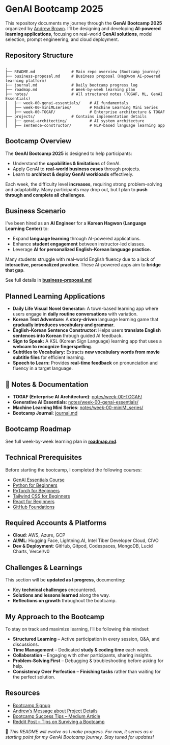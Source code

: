 # GenAI Bootcamp 2025  

This repository documents my journey through the **GenAI Bootcamp 2025** organized by [Andrew Brown](https://www.exampro.co/). I’ll be designing and developing **AI-powered learning applications**, focusing on real-world **GenAI solutions**, model selection, prompt engineering, and cloud deployment.  

## Repository Structure

```
.
├── README.md                # Main repo overview (Bootcamp journey)
├── business-proposal.md     # Business proposal (HagXwon AI-powered learning platform)
├── journal.md               # Daily bootcamp progress log
├── roadmap.md               # Week-by-week learning plan
├── notes/                   # All structured notes (TOGAF, ML, GenAI Essentials)
│   ├── week-00-genai-essentials/    # AI fundamentals
│   ├── week-00-miniMLseries/        # Machine Learning Mini Series
│   ├── week-00-TOGAF/               # Enterprise architecture & TOGAF
├── projects/                # Contains implementation details
│   ├── genai-architecting/          # AI system architecture
│   ├── sentence-constructor/        # NLP-based language learning app
```

## **Bootcamp Overview**  

The **GenAI Bootcamp 2025** is designed to help participants:  

- Understand the **capabilities & limitations** of GenAI.  
- Apply GenAI to **real-world business cases** through projects.  
- Learn to **architect & deploy GenAI workloads** effectively.  

Each week, the difficulty level **increases**, requiring strong problem-solving and adaptability. Many participants may drop out, but I plan to **push through and complete all challenges**.  

## **Business Scenario**  

I've been hired as an **AI Engineer** for a **Korean Hagwon (Language Learning Center)** to:

- Expand **language learning** through AI-powered applications.
- Enhance **student engagement** between instructor-led classes.
- Leverage **AI for personalized English-Korean language practice.**

Many students struggle with real-world English fluency due to a lack of **interactive, personalized practice**. These AI-powered apps aim to **bridge that gap**.

See full details in **[business-proposal.md](./business-proposal.md)**

## **Planned Learning Applications**

- **Daily Life Visual Novel Generator:** A town-based learning app where users engage in **daily routine conversations** with variation.
- **Korean Text Adventure:** A **story-driven** language learning game that **gradually introduces vocabulary and grammar**.
- **English-Korean Sentence Constructor:** Helps users **translate English sentences into Korean** through guided AI feedback.
- **Sign to Speak:** A KSL (Korean Sign Language) learning app that uses a **webcam to recognize fingerspelling**.
- **Subtitles to Vocabulary:** Extracts **new vocabulary words from movie subtitle files** for efficient learning.
- **Speech to Learn:** Provides **real-time feedback** on pronunciation and fluency in a target language.

## 📝 Notes & Documentation

- **TOGAF (Enterprise AI Architecture)**: [notes/week-00-TOGAF/](./notes/week-00-TOGAF/)
- **Generative AI Essentials**: [notes/week-00-genai-essentials/](./notes/week-00-genai-essentials/)
- **Machine Learning Mini Series**: [notes/week-00-miniMLseries/](./notes/week-00-miniMLseries/)
- **Bootcamp Journal**: [journal.md](./journal.md)

## Bootcamp Roadmap

See full week-by-week learning plan in **[roadmap.md](./roadmap.md)**.

## **Technical Prerequisites**  

Before starting the bootcamp, I completed the following courses:  

- [GenAI Essentials Course](https://youtu.be/nJ25yl34Uqw?si=L1GJpRbU3eDorYR3)  
- [Python for Beginners](https://www.youtube.com/watch?v=eWRfhZUzrAc&list=PLWKjhJtqVAbnqBxcdjVGgT3uVR10bzTEB)  
- [PyTorch for Beginners](https://www.youtube.com/watch?v=V_xro1bcAuA)  
- [Tailwind CSS for Beginners](https://www.youtube.com/watch?v=ft30zcMlFao)  
- [React for Beginners](https://www.youtube.com/watch?v=DLX62G4lc44&list=PLWKjhJtqVAbkArDMazoARtNz1aMwNWmvC)  
- [GitHub Foundations](https://www.youtube.com/watch?v=Jdc0i7RcBv8&t=1462s)  

## **Required Accounts & Platforms**  

- **Cloud**: AWS, Azure, GCP  
- **AI/ML**: Hugging Face, Lightning.AI, Intel Tiber Developer Cloud, CIVO  
- **Dev & Deployment**: GitHub, Gitpod, Codespaces, MongoDB, Lucid Charts, Vercel/v0  

## **Challenges & Learnings**  

This section will be **updated as I progress**, documenting:  

- Key **technical challenges** encountered.  
- **Solutions and lessons learned** along the way.  
- **Reflections on growth** throughout the bootcamp.  

## **My Approach to the Bootcamp**  

To stay on track and maximize learning, I’ll be following this mindset:  

- **Structured Learning** – Active participation in every session, Q&A, and discussions.  
- **Time Management** – Dedicated **study & coding time** each week.  
- **Collaboration** – Engaging with other participants, sharing insights.  
- **Problem-Solving First** – Debugging & troubleshooting before asking for help.  
- **Consistency Over Perfection** – **Finishing tasks** rather than waiting for the perfect solution.  

## **Resources**  

- [Bootcamp Signup](https://genai.cloudprojectbootcamp.com/)
- [Andrew’s Message about Project Details](https://youtu.be/Tae4osFwWXQ)  
- [Bootcamp Success Tips – Medium Article](https://medium.com/@aeh.herman/my-bootcamp-experience-or-how-to-succeed-in-bootcamps-by-trying-really-hard-eb7514241387)  
- [Reddit Post – Tips on Surviving a Bootcamp](https://www.reddit.com/r/learnprogramming/comments/p6ke33/about_to_take_a_full_immersive_coding_bootcamp/)  

📌 *This README will evolve as I make progress. For now, it serves as a starting point for my GenAI Bootcamp journey. Stay tuned for updates!*  
